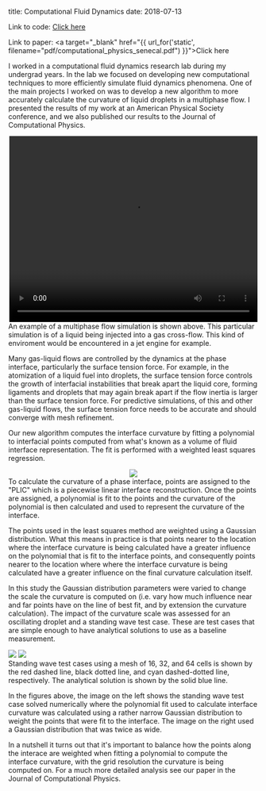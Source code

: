 title: Computational Fluid Dynamics
date: 2018-07-13

Link to code: <a target="_blank" href="https://bitbucket.org/jsene/multiphase-uncertainty-quantification/src/master/">Click here</a>

Link to paper: <a target="_blank" href="{{ url_for('static', filename="pdf/computational_physics_senecal.pdf") }}">Click here</a>

I worked in a computational fluid dynamics research lab during my undergrad years. 
In the lab we focused on developing new computational techniques to more efficiently 
simulate fluid dynamics phenomena. One of the main projects I worked on was to develop 
a new algorithm to more accurately calculate the curvature of liquid droplets in a multiphase flow. 
I presented the results of my work at an American Physical Society conference, and we also 
published our results to the Journal of Computational Physics.

<div class="img_row" style="text-align: center;">
    <video width="500" height="375" autoplay="" loop="" controls>
        <source src="{{ url_for('static', filename="vid/jet.mp4") }}" type="video/mp4">
        Your browser does not support the HTML5 video format.
    </video>
</div>

<div class="col-12 caption">
    An example of a multiphase flow simulation is shown above. This particular simulation is of a 
    liquid being injected into a gas cross-flow. This kind of enviroment would be encountered in a jet engine for example. 
</div>

Many gas-liquid flows are controlled by the dynamics at the phase interface, particularly the surface tension force. For example, in the atomization of a liquid fuel into droplets, the surface tension force controls the growth of interfacial instabilities that break apart the liquid core, forming ligaments and droplets that may again break apart if the flow inertia is larger than the surface tension force. For predictive simulations, of this and other gas-liquid flows, the surface tension
force needs to be accurate and should converge with mesh refinement.

Our new algorithm computes the interface curvature by fitting a polynomial to interfacial points computed from what's known as a volume of fluid interface representation. The fit is performed with a weighted least squares regression.

<div class="img_row" style="text-align: center;">
    <img class="col-8" src="{{ url_for('static', filename="img/curve.png") }}">
</div>

<div class="col-12 caption">
    To calculate the curvature of a phase interface, points are assigned to the "PLIC" which is a piecewise linear interface reconstruction. Once the points are assigned, a polynomial is fit to the points and the curvature of the polynomial is then calculated and used to represent the curvature of the interface.
</div>

The points used in the least squares method are weighted using a Gaussian distribution. What this means in practice is that points nearer
to the location where the interface curvature is being calculated have a greater influence on the polynomial that is fit to the interface 
points, and consequently points nearer to the location where where the interface curvature is being calculated have a greater influence on 
the final curvature calculation itself. 

In this study the Gaussian distribution parameters were varied to change the scale the curvature is computed on (i.e. vary how much influence near and far points have on the line of best fit, and by extension the curvature calculation). The impact of the curvature scale was assessed for an oscillating droplet and a standing wave test case. These are test cases that are simple enough to have analytical solutions to use as a baseline measurement.
                
<div class="img_row">
    <img class="col-6" src="{{ url_for('static', filename="img/standing_wave2.png") }}">
    <img class="col-6" src="{{ url_for('static', filename="img/standing_wave1.png") }}">
</div>

<div class="col-12 caption">
    Standing wave test cases using a mesh of 16, 32, and 64 cells is shown by
    the red dashed line, black dotted line, and cyan dashed-dotted line, respectively. The analytical
    solution is shown by the solid blue line.
</div>

In the figures above, the image on the left shows the standing wave test case solved numerically 
where the polynomial fit used to calculate interface curvature was calculated using a rather narrow 
Gaussian distribution to weight the points that were fit to the interface. The image on the right 
used a Gaussian distribution that was twice as wide.
                

In a nutshell it turns out that it's important to balance how the points along the interace are weighted when fitting a polynomial to compute the interface curvature, with the grid resolution the curvature is being computed on. For a much more detailed analysis see our paper in the Journal of Computational Physics.

